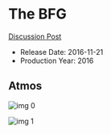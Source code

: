 # The BFG

[Discussion Post](https://www.avsforum.com/threads/bass-eq-for-filtered-movies.2995212/post-56835084)

* Release Date: 2016-11-21
* Production Year: 2016

## Atmos

![img 0](https://i.imgur.com/PuDuYBb.jpg)

![img 1](https://i.imgur.com/svtYySx.jpg)

